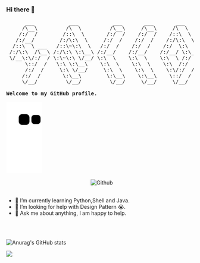 ### Hi there 👋





<pre>
      ___           ___           ___       ___       ___     
     /\__\         /\  \         /\__\     /\__\     /\  \    
    /:/  /        /::\  \       /:/  /    /:/  /    /::\  \   
   /:/__/        /:/\:\  \     /:/  /    /:/  /    /:/\:\  \  
  /::\  \ ___   /::\~\:\  \   /:/  /    /:/  /    /:/  \:\  \ 
 /:/\:\  /\__\ /:/\:\ \:\__\ /:/__/    /:/__/    /:/__/ \:\__\
 \/__\:\/:/  / \:\~\:\ \/__/ \:\  \    \:\  \    \:\  \ /:/  /
      \::/  /   \:\ \:\__\    \:\  \    \:\  \    \:\  /:/  / 
      /:/  /     \:\ \/__/     \:\  \    \:\  \    \:\/:/  /  
     /:/  /       \:\__\        \:\__\    \:\__\    \::/  /   
     \/__/         \/__/         \/__/     \/__/     \/__/    

<strong>Welcome to my GitHub profile.</strong>
</pre>

![](https://raw.githubusercontent.com/eliaukdot/eliaukdot/output/github-contribution-grid-snake.svg)

<img width="55%" align="right" alt="Github" src="https://raw.githubusercontent.com/onimur/.github/master/.resources/git-header.svg" />

<br><br>

- 🌱 I’m currently learning Python,Shell and Java.
- 🤔 I’m looking for help with Design Pattern 😭.
- 💬 Ask me about anything, I am happy to help.

<br><br>

![Anurag's GitHub stats](https://github-readme-stats.vercel.app/api?username=eliaukdot&show_icons=true&theme=vue)

<img src="https://imgur.com/rilHVxA.png"/>

<!--
**eliaukdot/eliaukdot** is a ✨ _special_ ✨ repository because its `README.md` (this file) appears on your GitHub profile.

Here are some ideas to get you started:

- 🔭 I’m currently working on ...
- 🌱 I’m currently learning ...
- 👯 I’m looking to collaborate on ...
- 🤔 I’m looking for help with ...
- 💬 Ask me about ...
- 📫 How to reach me: ...
- 😄 Pronouns: ...
- ⚡ Fun fact: ...
-->
